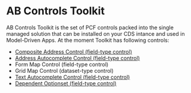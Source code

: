 # AB Controls Toolkit
AB Controls Toolkit is the set of PCF controls packed into the single managed solution that can be installed on your CDS intance and used in Model-Driven Apps.
At the moment Toolkit has following controls:
* [Composite Address Control (field-type control)](https://github.com/AndrewButenko/ABControlsToolkit/wiki/Composite-Address-Control)
* [Address Autocomplete Control (field-type control)](https://github.com/AndrewButenko/ABControlsToolkit/wiki/Address-Autocomplete-Control)
* Form Map Control (field-type control)
* Grid Map Control (dataset-type control)
* [Text Autocomplete Control (field-type control)](https://github.com/AndrewButenko/ABControlsToolkit/wiki/Text-Autocomplete-Control)
* [Dependent Optionset (field-type control)](https://github.com/AndrewButenko/ABControlsToolkit/wiki/Dependent-Optionset-Control)
